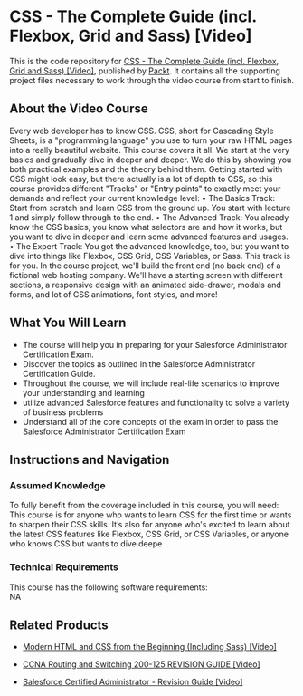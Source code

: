 # CSS - The Complete Guide (incl. Flexbox, Grid and Sass) [Video]
This is the code repository for [CSS - The Complete Guide (incl. Flexbox, Grid and Sass) [Video]](https://www.packtpub.com/business/salesforce-certified-administrator-revision-guide-video?utm_source=github&utm_medium=repository&utm_campaign=9781838550813), published by [Packt](https://www.packtpub.com/?utm_source=github). It contains all the supporting project files necessary to work through the video course from start to finish.
## About the Video Course
Every web developer has to know CSS. CSS, short for Cascading Style Sheets, is a "programming language" you use to turn your raw HTML pages into a really beautiful website. This course covers it all. We start at the very basics and gradually dive in deeper and deeper. We do this by showing you both practical examples and the theory behind them. 
Getting started with CSS might look easy, but there actually is a lot of depth to CSS, so this course provides different "Tracks" or "Entry points" to exactly meet your demands and reflect your current knowledge level: 
•	The Basics Track: Start from scratch and learn CSS from the ground up. You start with lecture 1 and simply follow through to the end.
•	The Advanced Track: You already know the CSS basics, you know what selectors are and how it works, but you want to dive in deeper and learn some advanced features and usages.
•	The Expert Track: You got the advanced knowledge, too, but you want to dive into things like Flexbox, CSS Grid, CSS Variables, or Sass. This track is for you.
In the course project, we'll build the front end (no back end) of a fictional web hosting company. We'll have a starting screen with different sections, a responsive design with an animated side-drawer, modals and forms, and lot of CSS animations, font styles, and more!



<H2>What You Will Learn</H2>
<DIV class=book-info-will-learn-text>
<UL>
<LI>The course will help you in preparing for your Salesforce Administrator Certification Exam. 
<LI>Discover the topics as outlined in the Salesforce Administrator Certification Guide. 
<LI>Throughout the course, we will include real-life scenarios to improve your understanding and learning 
<LI>utilize advanced Salesforce features and functionality to solve a variety of business problems 
<LI>Understand all of the core concepts of the exam in order to pass the Salesforce Administrator Certification Exam </LI></UL></DIV>

## Instructions and Navigation
### Assumed Knowledge
To fully benefit from the coverage included in this course, you will need:<br/>
This course is for anyone who wants to learn CSS for the first time or wants to sharpen their CSS skills. It’s also for anyone who's excited to learn about the latest CSS features like Flexbox, CSS Grid, or CSS Variables, or anyone who knows CSS but wants to dive deepe
### Technical Requirements
This course has the following software requirements:<br/>
NA

## Related Products
* [Modern HTML and CSS from the Beginning (Including Sass) [Video]](https://www.packtpub.com/business/salesforce-certified-administrator-revision-guide-video?utm_source=github&utm_medium=repository&utm_campaign=9781838550813)

* [CCNA Routing and Switching 200-125 REVISION GUIDE [Video]](https://www.packtpub.com/business/salesforce-certified-administrator-revision-guide-video?utm_source=github&utm_medium=repository&utm_campaign=9781838550813)

* [Salesforce Certified Administrator - Revision Guide [Video]](https://www.packtpub.com/business/salesforce-certified-administrator-revision-guide-video?utm_source=github&utm_medium=repository&utm_campaign=9781838550813)

